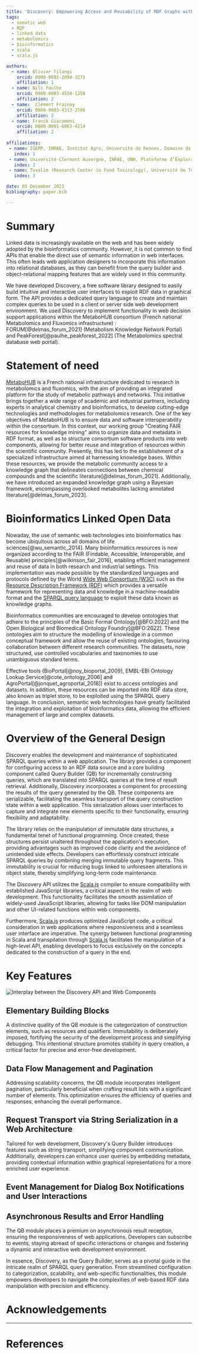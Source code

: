 ```yaml
---
title: 'Discovery: Empowering Access and Reusability of RDF Graphs with a Programming Query Builder'
tags:
  - sematic web
  - RDF
  - linked data
  - metabolomics
  - bioinformatics
  - scala
  - scala.js

authors:
  - name: Olivier Filangi
    orcid: 0000-0002-2094-3271
    affiliation: 1 
  - name: Nils Paulhe
    orcid: 0000-0003-4550-1258
    affiliation: 2
  - name:  Clément Frainay
    orcid: 0000-0003-4313-2786
    affiliation: 3
  - name: Franck Giacomoni
    orcid: 0000-0001-6063-4214
    affiliation: 2
  
affiliations:
 - name: IGEPP, INRAE, Institut Agro, Université de Rennes, Domaine de la Motte, Le Rheu 35653, France
   index: 1
 - name: Université Clermont Auvergne, INRAE, UNH, Plateforme d’Exploration du Métabolisme, MetaboHUB Clermont, Clermont-Ferrand, France
   index: 2
 - name: Toxalim (Research Center in Food Toxicology), Université de Toulouse, INRAE, ENVT, INP-Purpan, UPS, Toulouse 31300, France
   index: 3

date: 05 December 2023
bibliography: paper.bib

---
```


# Summary

Linked data is increasingly available on the web and has been widely adopted by the bioinformatics community. 
However, it is not common to find APIs that enable the direct use of semantic information in web interfaces. 
This often leads web application designers to incorporate this information into relational databases, 
as they can benefit from the query builder and object-relational mapping features that are widely used in this community.

We have developed Discovery, a free software library designed to easily build intuitive and interactive user interfaces 
to exploit RDF data in graphical form. The API provides a dedicated query language to create and maintain complex queries 
to be used in a client or server side web development environment. We used Discovery to implement functionality in web decision 
support applications within the MetaboHUB consortium (French national Metabolomics and Fluxomics infrastructure) : 
FORUM[@delmas_forum_2021] (Metabolism Knowledge Network Portal) and PeakForest[@paulhe_peakforest_2022] (The Metabolomics spectral database web portal).

# Statement of need

[MetaboHUB](https://www.metabohub.fr/home.html) is a French national infrastructure dedicated to research in metabolomics and fluxomics, with the aim of providing an integrated platform for the study of metabolic pathways and networks. This initiative brings together a wide range of academic and industrial partners, including experts in analytical chemistry and bioinformatics, to develop cutting-edge technologies and methodologies for metabolomics research. One of the key objectives of MetaboHUB is to ensure data and software interoperability within the consortium. In this context, our working group "Creating FAIR resources for knowledge mining" aims to organize data and metadata in RDF format, as well as to structure consortium software products into web components, allowing for better reuse and integration of resources within the scientific community.
Presently, this has led to the establishment of a specialized infrastructure aimed at harnessing knowledge bases. Within these resources, we provide the metabolic community access to a knowledge graph that delineates connections between chemical compounds and the scientific literature[@delmas_forum_2021]. Additionally, we have introduced an expanded knowledge graph using a Bayesian framework, encompassing overlooked metabolites lacking annotated literature[@delmas_forum_2023].

# Bioinformatics Linked Open Data

Nowaday, the use of semantic web technologies into bioinformatics has become ubiquitous across all domains of life sciences[@wu_semantic_2014]. 
Many bioinformatics resources is now organized according to the FAIR (Findable, Accessible, Interoperable, and Reusable) principles[@wilkinson_fair_2016], enabling efficient management and reuse of data in both research and industrial settings. This implementation was made possible by the standardized languages and protocols defined by the World [Wide Web Consortium (W3C)](https://www.w3.org/) such as the [Resource Description Framework (RDF)](https://www.w3.org/RDF/) which provides a versatile framework for representing data and knowledge in a machine-readable format and the [SPARQL query language](https://www.w3.org/TR/sparql11-query/) to exploit these data known as knowledge graphs.

Bioinformatics communities are encouraged to develop ontologies that adhere to the principles of the Basic Formal Ontology[@BFO:2022] and the Open Biological and Biomedical Ontology Foundry[@BFO:2022]. These ontologies aim to structure the modelling of knowledge in a common conceptual framework and allow the reuse of existing ontologies, favouring collaboration between different research communities.
The datasets, now structured, use controlled vocabularies and taxonomies to use unambiguous standard terms.

Effective tools (BioPortal[@noy_bioportal_2009], EMBL-EBI Ontology Lookup Service[@cote_ontology_2006] and AgroPortal[@jonquet_agroportal_2018]) exist to access ontologies and datasets. In addition, these resources can be imported into RDF data store, also known as triplet store, to be exploited using the SPARQL query language. In conclusion, semantic web technologies have greatly facilitated the integration and exploitation of bioinformatics data, allowing the efficient management of large and complex datasets.


# Overview of the General Design

Discovery enables the development and maintenance of sophisticated SPARQL queries within a web application. The library provides a component for configuring access to an RDF data source and a core building component called Query Builder (QB) for incrementally constructing queries, which are translated into SPARQL queries at the time of result retrieval. Additionally, Discovery incorporates a component for processing the results of the query generated by the QB. These components are serializable, facilitating the seamless transport of the query construction state within a web application. This serialization allows user interfaces to capture and integrate new elements specific to their functionality, ensuring flexibility and adaptability. 

The library relies on the manipulation of immutable data structures, a fundamental tenet of functional programming. Once created, these structures persist unaltered throughout the application's execution, providing advantages such as improved code clarity and the avoidance of unintended side effects. Developers can effortlessly construct intricate SPARQL queries by combining merging immutable query fragments. This immutability is crucial for reducing bugs linked to unforeseen alterations in object state, thereby simplifying long-term code maintenance.

The Discovery API utilizes the [Scala.js](http://www.scala-js.org/) compiler to ensure compatibility with established JavaScript libraries, a critical aspect in the realm of web development. This functionality facilitates the smooth assimilation of widely-used JavaScript libraries, allowing for tasks like DOM manipulation and other UI-related functions within web components.

Furthermore, [Scala.js](http://www.scala-js.org/) produces optimized JavaScript code, a critical consideration in web applications where responsiveness and a seamless user interface are imperative. The synergy between functional programming in Scala and transpilation through [Scala.js](http://www.scala-js.org/) facilitates the manipulation of a high-level API, enabling developers to focus exclusively on the concepts dedicated to the construction of a query in the end.


# Key Features

![Interplay between the Discovery API and Web Components](illustration_1.png)

## Elementary Building Blocks

<!-- Update query par elements de construction -->
A distinctive quality of the QB module is the categorization of construction elements, such as resources and qualifiers. Immutability is deliberately imposed, fortifying the security of the development process and simplifying debugging. This intentional structure promotes stability in query creation, a critical factor for precise and error-free development.

## Data Flow Management and Pagination

Addressing scalability concerns, the QB module incorporates intelligent pagination, particularly beneficial when crafting result lists with a significant number of elements. This optimization ensures the efficiency of queries and responses, enhancing the overall performance.

## Request Transport via String Serialization in a Web Architecture

Tailored for web development, Discovery's Query Builder introduces features such as string transport, simplifying component communication. Additionally, developers can enhance user queries by embedding metadata, providing contextual information within graphical representations for a more enriched user experience.

## Event Management for Dialog Box Notifications and User Interactions

## Asynchronous Results and Error Handling

The QB module places a premium on asynchronous result reception, ensuring the responsiveness of web applications. Developers can subscribe to events, staying abreast of specific interactions or changes and fostering a dynamic and interactive web development environment.

In essence, Discovery, as the Query Builder, serves as a pivotal guide in the intricate realm of SPARQL query generation. From streamlined configuration to categorization, scalability, and web-specific functionalities, this module empowers developers to navigate the complexities of web-based RDF data manipulation with precision and efficiency.


# Acknowledgements

***

# References



